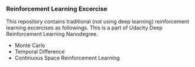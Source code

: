 ### Reinforcement Learning Excercise

This repository contains traditional (not using deep learning) reinforcement learning excercises as followings. This is a part of Udacity Deep Reinforcement Learning Nanodegree. 

- Monte Carlo 
- Temporal Difference
- Continuous Space Reinforcement Learning